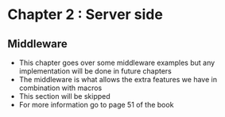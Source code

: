 # Chapter 2 : Server side

## Middleware

- This chapter goes over some middleware examples but any implementation will be done in future chapters
- The middleware is what allows the extra features we have in combination with macros
- This section will be skipped
- For more information go to page 51 of the book
